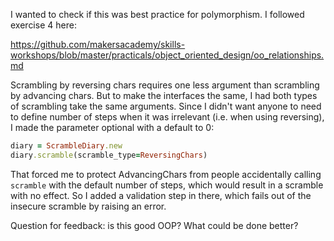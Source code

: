 I wanted to check if this was best practice for polymorphism. I followed exercise 4 here:

https://github.com/makersacademy/skills-workshops/blob/master/practicals/object_oriented_design/oo_relationships.md

Scrambling by reversing chars requires one less argument than scrambling by advancing chars. But to make the interfaces the same, I had both types of scrambling take the same arguments. Since I didn't want anyone to need to define number of steps when it was irrelevant (i.e. when using reversing), I made the parameter optional with a default to 0:

```ruby
diary = ScrambleDiary.new
diary.scramble(scramble_type=ReversingChars)
```

That forced me to protect AdvancingChars from people accidentally calling `scramble` with the default number of steps, which would result in a scramble with no effect. So I added a validation step in there, which fails out of the insecure scramble by raising an error.

Question for feedback: is this good OOP? What could be done better?